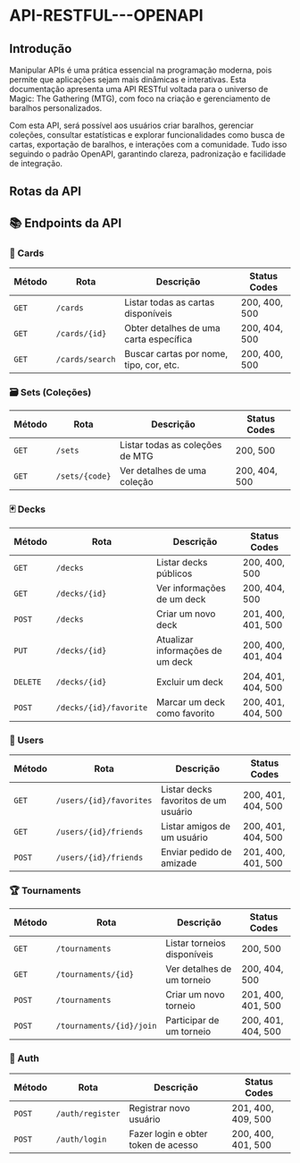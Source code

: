 # API-RESTFUL---OPENAPI

## Introdução
Manipular APIs é uma prática essencial na programação moderna, pois permite que aplicações sejam mais dinâmicas e interativas. Esta documentação apresenta uma API RESTful voltada para o universo de Magic: The Gathering (MTG), com foco na criação e gerenciamento de baralhos personalizados.

Com esta API, será possível aos usuários criar baralhos, gerenciar coleções, consultar estatísticas e explorar funcionalidades como busca de cartas, exportação de baralhos, e interações com a comunidade. Tudo isso seguindo o padrão OpenAPI, garantindo clareza, padronização e facilidade de integração.

## Rotas da API

## 📚 Endpoints da API

### 📇 Cards
| Método | Rota               | Descrição                              | Status Codes        |
|--------|--------------------|----------------------------------------|---------------------|
| `GET`  | `/cards`           | Listar todas as cartas disponíveis     | 200, 400, 500       |
| `GET`  | `/cards/{id}`      | Obter detalhes de uma carta específica | 200, 404, 500       |
| `GET`  | `/cards/search`    | Buscar cartas por nome, tipo, cor, etc.| 200, 400, 500       |

### 🗃️ Sets (Coleções)
| Método | Rota          | Descrição                      | Status Codes     |
|--------|---------------|--------------------------------|------------------|
| `GET`  | `/sets`       | Listar todas as coleções de MTG| 200, 500         |
| `GET`  | `/sets/{code}`| Ver detalhes de uma coleção    | 200, 404, 500    |

### 🃏 Decks
| Método   | Rota                 | Descrição                          | Status Codes           |
|----------|----------------------|------------------------------------|------------------------|
| `GET`    | `/decks`             | Listar decks públicos              | 200, 400, 500          |
| `GET`    | `/decks/{id}`        | Ver informações de um deck         | 200, 404, 500          |
| `POST`   | `/decks`             | Criar um novo deck                 | 201, 400, 401, 500     |
| `PUT`    | `/decks/{id}`        | Atualizar informações de um deck   | 200, 400, 401, 404     |
| `DELETE` | `/decks/{id}`        | Excluir um deck                    | 204, 401, 404, 500     |
| `POST`   | `/decks/{id}/favorite`| Marcar um deck como favorito      | 200, 401, 404, 500     |

### 👥 Users
| Método | Rota                     | Descrição                              | Status Codes           |
|--------|--------------------------|----------------------------------------|------------------------|
| `GET`  | `/users/{id}/favorites`  | Listar decks favoritos de um usuário   | 200, 401, 404, 500     |
| `GET`  | `/users/{id}/friends`    | Listar amigos de um usuário           | 200, 401, 404, 500     |
| `POST` | `/users/{id}/friends`    | Enviar pedido de amizade              | 201, 400, 401, 500     |

### 🏆 Tournaments
| Método | Rota                     | Descrição                      | Status Codes           |
|--------|--------------------------|--------------------------------|------------------------|
| `GET`  | `/tournaments`           | Listar torneios disponíveis    | 200, 500               |
| `GET`  | `/tournaments/{id}`      | Ver detalhes de um torneio     | 200, 404, 500          |
| `POST` | `/tournaments`           | Criar um novo torneio          | 201, 400, 401, 500     |
| `POST` | `/tournaments/{id}/join` | Participar de um torneio       | 200, 401, 404, 500     |

### 🔑 Auth
| Método | Rota               | Descrição                          | Status Codes           |
|--------|--------------------|------------------------------------|------------------------|
| `POST` | `/auth/register`   | Registrar novo usuário             | 201, 400, 409, 500     |
| `POST` | `/auth/login`      | Fazer login e obter token de acesso| 200, 400, 401, 500     |

